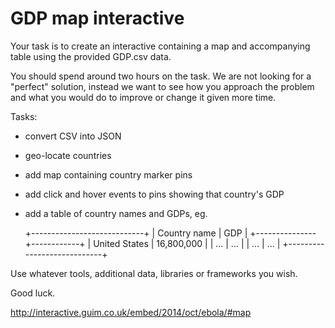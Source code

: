 # GDP map interactive

Your task is to create an interactive containing a map and accompanying
table using the provided GDP.csv data.

You should spend around two hours on the task. We are not looking for a
"perfect" solution, instead we want to see how you approach the problem
and what you would do to improve or change it given more time.

Tasks:
* convert CSV into JSON
* geo-locate countries
* add map containing country marker pins
* add click and hover events to pins showing that country's GDP
* add a table of country names and GDPs, eg.

    +----------------------------+
    |  Country name |     GDP    |
    +---------------+------------+
    | United States | 16,800,000 |
    |     ...       |     ...    |
    |     ...       |     ...    |
    +----------------------------+

Use whatever tools, additional data, libraries or frameworks you wish.

Good luck.

http://interactive.guim.co.uk/embed/2014/oct/ebola/#map